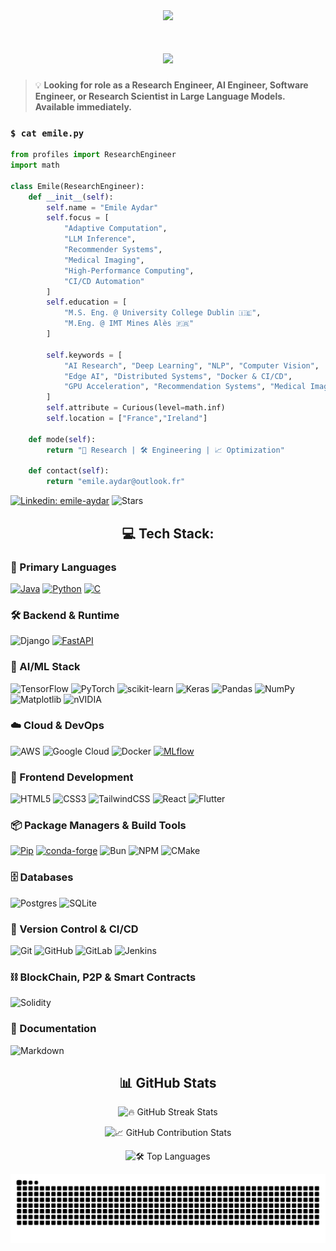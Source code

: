 
<div id="header" align="center">
  <img src="https://media.giphy.com/media/M9gbBd9nbDrOTu1Mqx/giphy.gif" width="100"/>
</div>

<h1 align="center">
  <a href="https://git.io/typing-svg">
    <img src="https://readme-typing-svg.herokuapp.com/?lines=This+is+Emile+Aydar;Nice+to+meet+you+%F0%9F%91%8B&center=true&size=30">
  </a>
</h1>

> 💡 **Looking for role as a Research Engineer, AI Engineer, Software Engineer, or Research Scientist in Large Language Models. Available immediately.**
### `$ cat emile.py`
```python
from profiles import ResearchEngineer
import math

class Emile(ResearchEngineer):
    def __init__(self):
        self.name = "Emile Aydar"
        self.focus = [
            "Adaptive Computation", 
            "LLM Inference", 
            "Recommender Systems", 
            "Medical Imaging", 
            "High-Performance Computing", 
            "CI/CD Automation"
        ]
        self.education = [
            "M.S. Eng. @ University College Dublin 🇮🇪",
            "M.Eng. @ IMT Mines Alès 🇫🇷"
        ]

        self.keywords = [
            "AI Research", "Deep Learning", "NLP", "Computer Vision",
            "Edge AI", "Distributed Systems", "Docker & CI/CD",
            "GPU Acceleration", "Recommendation Systems", "Medical Imaging"
        ]
        self.attribute = Curious(level=math.inf)
        self.location = ["France","Ireland"]

    def mode(self):
        return "🔬 Research | 🛠️ Engineering | 📈 Optimization"

    def contact(self):
        return "emile.aydar@outlook.fr"


```


[![Linkedin: emile-aydar](https://img.shields.io/badge/-Emile-blue?style=flat-square&logo=Linkedin&logoColor=white&link=https://www.linkedin.com/in/emile-aydar/)](https://www.linkedin.com/in/emile-aydar/)
![Stars](https://img.shields.io/github/stars/EmileAydar)

##  <h2 align="center">💻 Tech Stack: </h2>

### 🚀 Primary Languages
[![Java](https://img.shields.io/badge/java-%23ED8B00.svg?style=for-the-badge&logo=openjdk&logoColor=white)](https://www.java.com/)
[![Python](https://img.shields.io/badge/python-3670A0?style=for-the-badge&logo=python&logoColor=ffdd54)](https://www.python.org/)
[![C](https://img.shields.io/badge/c-3776AB?style=for-the-badge&logo=c&logoColor=white)](https://en.wikipedia.org/wiki/C_(programming_language))


### 🛠 Backend & Runtime
![Django](https://img.shields.io/badge/django-%23092E20.svg?style=for-the-badge&logo=django&logoColor=white)
[![FastAPI](https://img.shields.io/badge/FastAPI-009688?style=for-the-badge&logo=fastapi&logoColor=white)](https://fastapi.tiangolo.com/)


### 🤖 AI/ML Stack
![TensorFlow](https://img.shields.io/badge/TensorFlow-%23FF6F00.svg?style=for-the-badge&logo=TensorFlow&logoColor=white)
![PyTorch](https://img.shields.io/badge/PyTorch-%23EE4C2C.svg?style=for-the-badge&logo=PyTorch&logoColor=white)
![scikit-learn](https://img.shields.io/badge/scikit--learn-%23F7931E.svg?style=for-the-badge&logo=scikit-learn&logoColor=white)
![Keras](https://img.shields.io/badge/Keras-%23D00000.svg?style=for-the-badge&logo=Keras&logoColor=white)
![Pandas](https://img.shields.io/badge/pandas-%23150458.svg?style=for-the-badge&logo=pandas&logoColor=white)
![NumPy](https://img.shields.io/badge/numpy-%23013243.svg?style=for-the-badge&logo=numpy&logoColor=white)
![Matplotlib](https://img.shields.io/badge/Matplotlib-%23ffffff.svg?style=for-the-badge&logo=Matplotlib&logoColor=black)
![nVIDIA](https://img.shields.io/badge/cuda-000000.svg?style=for-the-badge&logo=nVIDIA&logoColor=green)

### ☁️ Cloud & DevOps
![AWS](https://img.shields.io/badge/Amazon_Web_Services-FF9900?style=for-the-badge&logo=amazonwebservices&logoColor=white)
![Google Cloud](https://img.shields.io/badge/GoogleCloud-%234285F4.svg?style=for-the-badge&logo=google-cloud&logoColor=white)
![Docker](https://img.shields.io/badge/docker-%230db7ed.svg?style=for-the-badge&logo=docker&logoColor=white)
[![MLflow](https://img.shields.io/badge/MLflow-00BFA5?style=for-the-badge&logo=mlflow&logoColor=white)](https://mlflow.org/)

### 🎨 Frontend Development
![HTML5](https://img.shields.io/badge/html5-%23E34F26.svg?style=for-the-badge&logo=html5&logoColor=white)
![CSS3](https://img.shields.io/badge/css3-%231572B6.svg?style=for-the-badge&logo=css3&logoColor=white)
![TailwindCSS](https://img.shields.io/badge/tailwindcss-%2338B2AC.svg?style=for-the-badge&logo=tailwind-css&logoColor=white)
![React](https://img.shields.io/badge/react-%2320232a.svg?style=for-the-badge&logo=react&logoColor=%2361DAFB)
![Flutter](https://img.shields.io/badge/Flutter-%2302569B.svg?style=for-the-badge&logo=Flutter&logoColor=white)

### 📦 Package Managers & Build Tools
[![Pip](https://img.shields.io/badge/pip-3776AB?style=for-the-badge&logo=pypi&logoColor=white)](https://pip.pypa.io/)
[![conda-forge](https://img.shields.io/badge/conda--forge-44AA22?style=for-the-badge&logo=conda-forge&logoColor=white)](https://conda-forge.org/)
![Bun](https://img.shields.io/badge/Bun-%23000000.svg?style=for-the-badge&logo=bun&logoColor=white)
![NPM](https://img.shields.io/badge/NPM-%23CB3837.svg?style=for-the-badge&logo=npm&logoColor=white)
![CMake](https://img.shields.io/badge/CMake-%23008FBA.svg?style=for-the-badge&logo=cmake&logoColor=white)


### 🗄️ Databases
![Postgres](https://img.shields.io/badge/postgres-%23316192.svg?style=for-the-badge&logo=postgresql&logoColor=white)
![SQLite](https://img.shields.io/badge/sqlite-%2307405e.svg?style=for-the-badge&logo=sqlite&logoColor=white)

### 🔧 Version Control & CI/CD
![Git](https://img.shields.io/badge/git-%23F05033.svg?style=for-the-badge&logo=git&logoColor=white)
![GitHub](https://img.shields.io/badge/github-%23121011.svg?style=for-the-badge&logo=github&logoColor=white)
![GitLab](https://img.shields.io/badge/gitlab-%23181717.svg?style=for-the-badge&logo=gitlab&logoColor=white)
![Jenkins](https://img.shields.io/badge/jenkins-%232C5263.svg?style=for-the-badge&logo=jenkins&logoColor=white)

### ⛓️ BlockChain, P2P & Smart Contracts
![Solidity](https://img.shields.io/badge/Solidity-363636?style=for-the-badge&logo=solidity&logoColor=white)

### 📝 Documentation
![Markdown](https://img.shields.io/badge/markdown-%23000000.svg?style=for-the-badge&logo=markdown&logoColor=white)

### <h2 align="center">📊 GitHub Stats</h2>

<div align="center">
  <!-- Streak Stats -->
  <img 
    src="https://github-readme-streak-stats.herokuapp.com/?user=EmileAydar&theme=radical&background=000000&hide_border=false" 
    alt="🔥 GitHub Streak Stats" 
  /><br/>

  <!-- Contribution Stats -->
  <img 
    src="https://github-readme-stats.vercel.app/api?username=EmileAydar&show_icons=true&theme=radical" 
    alt="📈 GitHub Contribution Stats" 
  /><br/>

  <!-- Top Languages -->
  <img 
    src="https://github-readme-stats.vercel.app/api/top-langs/?username=EmileAydar&layout=compact&theme=highcontrast" 
    alt="🛠 Top Languages" 
  /><br/>
</div>

<picture>
  <source media="(prefers-color-scheme: dark)" srcset="https://raw.githubusercontent.com/ZakariaSisalah/ZakariaSisalah/output/github-snake-dark.svg" />
  <source media="(prefers-color-scheme: light)" srcset="https://raw.githubusercontent.com/ZakariaSisalah/ZakariaSisalah/output/github-snake.svg" />
  <img alt="github-snake" src="https://raw.githubusercontent.com/ZakariaSisalah/ZakariaSisalah/output/github-snake.svg" />
</picture>



